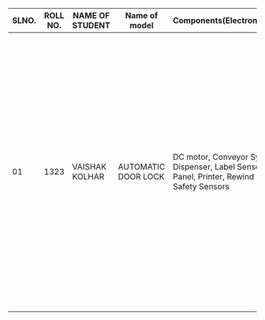 
SLNO. | ROLL NO. | NAME OF STUDENT | Name of model | Components(Electronics/Mechanical) | MECHANISM/working Principle | REFERENCE LINK
-- | -- | -- | -- | -- | -- | --
01 | 1323 | VAISHAK KOLHAR| AUTOMATIC DOOR LOCK | DC motor, Conveyor System, Label Dispenser, Label Sensor, Control Panel, Printer, Rewind Unit, Load Cell, Safety Sensors | The products are fed into the machine using a conveyor system. The labelling material is fed into the machine from a roll. The products are then positioned correctly on the conveyor belt which triggers a sensor to activate the labelling process. A label applicator arm then moves in and applies a label onto the product. The labelled product is then moved along the conveyor belt to the next station. The labelling system is designed to ensure that each label is applied in the correct position and orientation, regardless of the speed of the conveyor belt. | Refer the figure 1 https://youtu.be/dgxwKLsejI4
